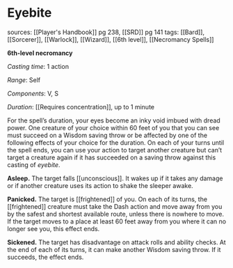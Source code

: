 # Eyebite
sources: [[Player's Handbook]] pg 238, [[SRD]] pg 141
tags: [[Bard]], [[Sorcerer]], [[Warlock]], [[Wizard]], [[6th level]], [[Necromancy Spells]]

**6th-level necromancy**

*Casting time*: 1 action

*Range*: Self

*Components*: V, S

*Duration*: [[Requires concentration]], up to 1 minute

For the spell’s duration, your eyes become an inky void imbued with dread power. One creature of your choice within 60 feet of you that you can see must succeed on a Wisdom saving throw or be affected by one of the following effects of your choice for the duration. On each of your turns until the spell ends, you can use your action to target another creature but can’t target a creature again if it has succeeded on a saving throw against this casting of *eyebite*.

**Asleep.** The target falls [[unconscious]]. It wakes up if it takes any damage or if another creature uses its action to shake the sleeper awake.

**Panicked.** The target is [[frightened]] of you. On each of its turns, the [[frightened]] creature must take the Dash action and move away from you by the safest and shortest available route, unless there is nowhere to move. If the target moves to a place at least 60 feet away from you where it can no longer see you, this effect ends.

**Sickened.** The target has disadvantage on attack rolls and ability checks. At the end of each of its turns, it can make another Wisdom saving throw. If it succeeds, the effect ends.
